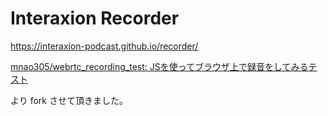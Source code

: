 # Interaxion Recorder

<https://interaxion-podcast.github.io/recorder/>

[mnao305/webrtc_recording_test: JSを使ってブラウザ上で録音をしてみるテスト](https://github.com/mnao305/webrtc_recording_test)

より fork させて頂きました。
